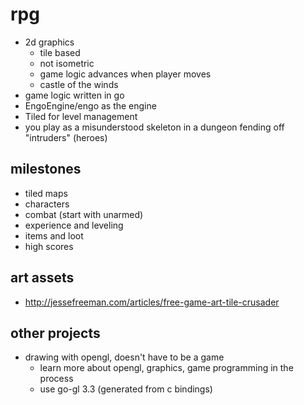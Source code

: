# rpg

* 2d graphics
  * tile based
  * not isometric
  * game logic advances when player moves
  * castle of the winds
* game logic written in go
* EngoEngine/engo as the engine
* Tiled for level management
* you play as a misunderstood skeleton in a dungeon fending off "intruders" (heroes)

## milestones

* tiled maps
* characters
* combat (start with unarmed)
* experience and leveling
* items and loot
* high scores

## art assets

* http://jessefreeman.com/articles/free-game-art-tile-crusader

## other projects

* drawing with opengl, doesn't have to be a game
  * learn more about opengl, graphics, game programming in the process
  * use go-gl 3.3 (generated from c bindings)
